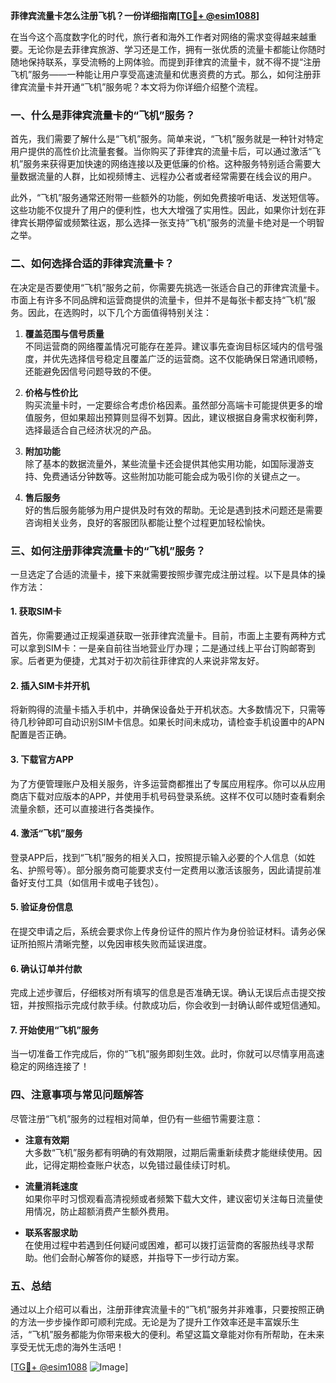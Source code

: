 **菲律宾流量卡怎么注册飞机？一份详细指南[[TG💪+ @esim1088](https://t.me/s/esim1088)]**

在当今这个高度数字化的时代，旅行者和海外工作者对网络的需求变得越来越重要。无论你是去菲律宾旅游、学习还是工作，拥有一张优质的流量卡都能让你随时随地保持联系，享受流畅的上网体验。而提到菲律宾的流量卡，就不得不提“注册飞机”服务——一种能让用户享受高速流量和优惠资费的方式。那么，如何注册菲律宾流量卡并开通“飞机”服务呢？本文将为你详细介绍整个流程。

### 一、什么是菲律宾流量卡的“飞机”服务？

首先，我们需要了解什么是“飞机”服务。简单来说，“飞机”服务就是一种针对特定用户提供的高性价比流量套餐。当你购买了菲律宾的流量卡后，可以通过激活“飞机”服务来获得更加快速的网络连接以及更低廉的价格。这种服务特别适合需要大量数据流量的人群，比如视频博主、远程办公者或者经常需要在线会议的用户。

此外，“飞机”服务通常还附带一些额外的功能，例如免费接听电话、发送短信等。这些功能不仅提升了用户的便利性，也大大增强了实用性。因此，如果你计划在菲律宾长期停留或频繁往返，那么选择一张支持“飞机”服务的流量卡绝对是一个明智之举。

### 二、如何选择合适的菲律宾流量卡？

在决定是否要使用“飞机”服务之前，你需要先挑选一张适合自己的菲律宾流量卡。市面上有许多不同品牌和运营商提供的流量卡，但并不是每张卡都支持“飞机”服务。因此，在选购时，以下几个方面值得特别关注：

1. **覆盖范围与信号质量**  
   不同运营商的网络覆盖情况可能存在差异。建议事先查询目标区域内的信号强度，并优先选择信号稳定且覆盖广泛的运营商。这不仅能确保日常通讯顺畅，还能避免因信号问题导致的不便。

2. **价格与性价比**  
   购买流量卡时，一定要综合考虑价格因素。虽然部分高端卡可能提供更多的增值服务，但如果超出预算则显得不划算。因此，建议根据自身需求权衡利弊，选择最适合自己经济状况的产品。

3. **附加功能**  
   除了基本的数据流量外，某些流量卡还会提供其他实用功能，如国际漫游支持、免费通话分钟数等。这些附加功能可能会成为吸引你的关键点之一。

4. **售后服务**  
   好的售后服务能够为用户提供及时有效的帮助。无论是遇到技术问题还是需要咨询相关业务，良好的客服团队都能让整个过程更加轻松愉快。

### 三、如何注册菲律宾流量卡的“飞机”服务？

一旦选定了合适的流量卡，接下来就需要按照步骤完成注册过程。以下是具体的操作方法：

#### 1. 获取SIM卡
首先，你需要通过正规渠道获取一张菲律宾流量卡。目前，市面上主要有两种方式可以拿到SIM卡：一是亲自前往当地营业厅办理；二是通过线上平台订购邮寄到家。后者更为便捷，尤其对于初次前往菲律宾的人来说非常友好。

#### 2. 插入SIM卡并开机
将新购得的流量卡插入手机中，并确保设备处于开机状态。大多数情况下，只需等待几秒钟即可自动识别SIM卡信息。如果长时间未成功，请检查手机设置中的APN配置是否正确。

#### 3. 下载官方APP
为了方便管理账户及相关服务，许多运营商都推出了专属应用程序。你可以从应用商店下载对应版本的APP，并使用手机号码登录系统。这样不仅可以随时查看剩余流量余额，还可以直接进行各类操作。

#### 4. 激活“飞机”服务
登录APP后，找到“飞机”服务的相关入口，按照提示输入必要的个人信息（如姓名、护照号等）。部分服务商可能要求支付一定费用以激活该服务，因此请提前准备好支付工具（如信用卡或电子钱包）。

#### 5. 验证身份信息
在提交申请之后，系统会要求你上传身份证件的照片作为身份验证材料。请务必保证所拍照片清晰完整，以免因审核失败而延误进度。

#### 6. 确认订单并付款
完成上述步骤后，仔细核对所有填写的信息是否准确无误。确认无误后点击提交按钮，并按照指示完成付款手续。付款成功后，你会收到一封确认邮件或短信通知。

#### 7. 开始使用“飞机”服务
当一切准备工作完成后，你的“飞机”服务即刻生效。此时，你就可以尽情享用高速稳定的网络连接了！

### 四、注意事项与常见问题解答

尽管注册“飞机”服务的过程相对简单，但仍有一些细节需要注意：

- **注意有效期**  
  大多数“飞机”服务都有明确的有效期限，过期后需重新续费才能继续使用。因此，记得定期检查账户状态，以免错过最佳续订时机。

- **流量消耗速度**  
  如果你平时习惯观看高清视频或者频繁下载大文件，建议密切关注每日流量使用情况，防止超额消费产生额外费用。

- **联系客服求助**  
  在使用过程中若遇到任何疑问或困难，都可以拨打运营商的客服热线寻求帮助。他们会耐心解答你的疑惑，并指导下一步行动方案。

### 五、总结

通过以上介绍可以看出，注册菲律宾流量卡的“飞机”服务并非难事，只要按照正确的方法一步步操作即可顺利完成。无论是为了提升工作效率还是丰富娱乐生活，“飞机”服务都能为你带来极大的便利。希望这篇文章能对你有所帮助，在未来享受无忧无虑的海外生活吧！

[[TG💪+ @esim1088](https://t.me/s/esim1088) ![Image](https://i.postimg.cc/4NQfJmqS/Snipaste-2025-05-13-00-14-12.png)]